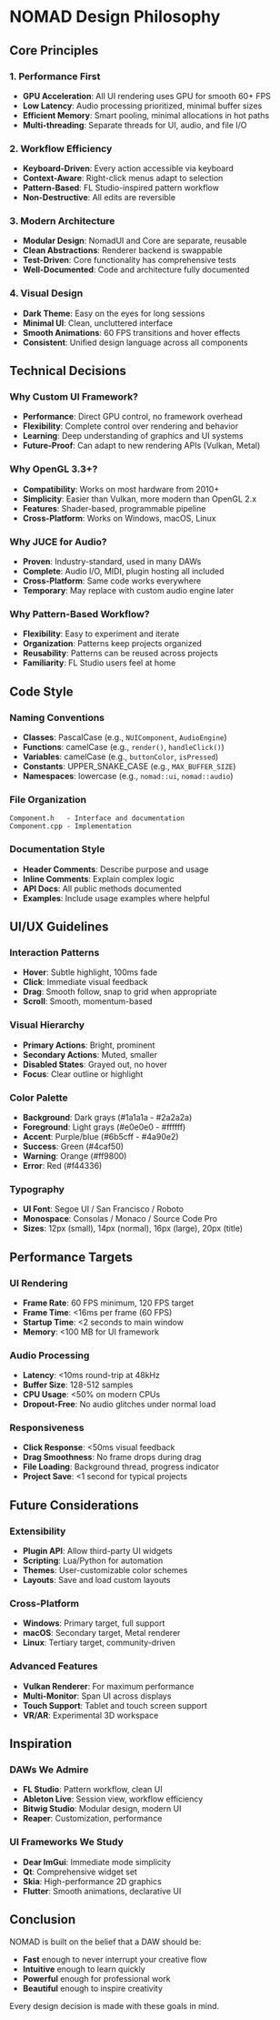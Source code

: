# NOMAD Design Philosophy

## Core Principles

### 1. Performance First
- **GPU Acceleration**: All UI rendering uses GPU for smooth 60+ FPS
- **Low Latency**: Audio processing prioritized, minimal buffer sizes
- **Efficient Memory**: Smart pooling, minimal allocations in hot paths
- **Multi-threading**: Separate threads for UI, audio, and file I/O

### 2. Workflow Efficiency
- **Keyboard-Driven**: Every action accessible via keyboard
- **Context-Aware**: Right-click menus adapt to selection
- **Pattern-Based**: FL Studio-inspired pattern workflow
- **Non-Destructive**: All edits are reversible

### 3. Modern Architecture
- **Modular Design**: NomadUI and Core are separate, reusable
- **Clean Abstractions**: Renderer backend is swappable
- **Test-Driven**: Core functionality has comprehensive tests
- **Well-Documented**: Code and architecture fully documented

### 4. Visual Design
- **Dark Theme**: Easy on the eyes for long sessions
- **Minimal UI**: Clean, uncluttered interface
- **Smooth Animations**: 60 FPS transitions and hover effects
- **Consistent**: Unified design language across all components

## Technical Decisions

### Why Custom UI Framework?
- **Performance**: Direct GPU control, no framework overhead
- **Flexibility**: Complete control over rendering and behavior
- **Learning**: Deep understanding of graphics and UI systems
- **Future-Proof**: Can adapt to new rendering APIs (Vulkan, Metal)

### Why OpenGL 3.3+?
- **Compatibility**: Works on most hardware from 2010+
- **Simplicity**: Easier than Vulkan, more modern than OpenGL 2.x
- **Features**: Shader-based, programmable pipeline
- **Cross-Platform**: Works on Windows, macOS, Linux

### Why JUCE for Audio?
- **Proven**: Industry-standard, used in many DAWs
- **Complete**: Audio I/O, MIDI, plugin hosting all included
- **Cross-Platform**: Same code works everywhere
- **Temporary**: May replace with custom audio engine later

### Why Pattern-Based Workflow?
- **Flexibility**: Easy to experiment and iterate
- **Organization**: Patterns keep projects organized
- **Reusability**: Patterns can be reused across projects
- **Familiarity**: FL Studio users feel at home

## Code Style

### Naming Conventions
- **Classes**: PascalCase (e.g., `NUIComponent`, `AudioEngine`)
- **Functions**: camelCase (e.g., `render()`, `handleClick()`)
- **Variables**: camelCase (e.g., `buttonColor`, `isPressed`)
- **Constants**: UPPER_SNAKE_CASE (e.g., `MAX_BUFFER_SIZE`)
- **Namespaces**: lowercase (e.g., `nomad::ui`, `nomad::audio`)

### File Organization
```
Component.h   - Interface and documentation
Component.cpp - Implementation
```

### Documentation Style
- **Header Comments**: Describe purpose and usage
- **Inline Comments**: Explain complex logic
- **API Docs**: All public methods documented
- **Examples**: Include usage examples where helpful

## UI/UX Guidelines

### Interaction Patterns
- **Hover**: Subtle highlight, 100ms fade
- **Click**: Immediate visual feedback
- **Drag**: Smooth follow, snap to grid when appropriate
- **Scroll**: Smooth, momentum-based

### Visual Hierarchy
- **Primary Actions**: Bright, prominent
- **Secondary Actions**: Muted, smaller
- **Disabled States**: Grayed out, no hover
- **Focus**: Clear outline or highlight

### Color Palette
- **Background**: Dark grays (#1a1a1a - #2a2a2a)
- **Foreground**: Light grays (#e0e0e0 - #ffffff)
- **Accent**: Purple/blue (#6b5cff - #4a90e2)
- **Success**: Green (#4caf50)
- **Warning**: Orange (#ff9800)
- **Error**: Red (#f44336)

### Typography
- **UI Font**: Segoe UI / San Francisco / Roboto
- **Monospace**: Consolas / Monaco / Source Code Pro
- **Sizes**: 12px (small), 14px (normal), 16px (large), 20px (title)

## Performance Targets

### UI Rendering
- **Frame Rate**: 60 FPS minimum, 120 FPS target
- **Frame Time**: <16ms per frame (60 FPS)
- **Startup Time**: <2 seconds to main window
- **Memory**: <100 MB for UI framework

### Audio Processing
- **Latency**: <10ms round-trip at 48kHz
- **Buffer Size**: 128-512 samples
- **CPU Usage**: <50% on modern CPUs
- **Dropout-Free**: No audio glitches under normal load

### Responsiveness
- **Click Response**: <50ms visual feedback
- **Drag Smoothness**: No frame drops during drag
- **File Loading**: Background thread, progress indicator
- **Project Save**: <1 second for typical projects

## Future Considerations

### Extensibility
- **Plugin API**: Allow third-party UI widgets
- **Scripting**: Lua/Python for automation
- **Themes**: User-customizable color schemes
- **Layouts**: Save and load custom layouts

### Cross-Platform
- **Windows**: Primary target, full support
- **macOS**: Secondary target, Metal renderer
- **Linux**: Tertiary target, community-driven

### Advanced Features
- **Vulkan Renderer**: For maximum performance
- **Multi-Monitor**: Span UI across displays
- **Touch Support**: Tablet and touch screen support
- **VR/AR**: Experimental 3D workspace

## Inspiration

### DAWs We Admire
- **FL Studio**: Pattern workflow, clean UI
- **Ableton Live**: Session view, workflow efficiency
- **Bitwig Studio**: Modular design, modern UI
- **Reaper**: Customization, performance

### UI Frameworks We Study
- **Dear ImGui**: Immediate mode simplicity
- **Qt**: Comprehensive widget set
- **Skia**: High-performance 2D graphics
- **Flutter**: Smooth animations, declarative UI

## Conclusion

NOMAD is built on the belief that a DAW should be:
- **Fast** enough to never interrupt your creative flow
- **Intuitive** enough to learn quickly
- **Powerful** enough for professional work
- **Beautiful** enough to inspire creativity

Every design decision is made with these goals in mind.
